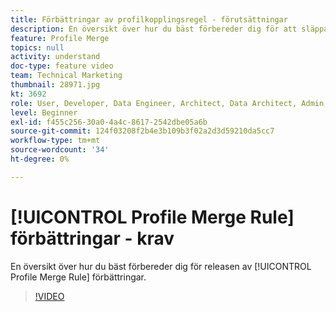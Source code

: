 ```yaml
---
title: Förbättringar av profilkopplingsregel - förutsättningar
description: En översikt över hur du bäst förbereder dig för att släppa förbättringar av profilkopplingsregel.
feature: Profile Merge
topics: null
activity: understand
doc-type: feature video
team: Technical Marketing
thumbnail: 28971.jpg
kt: 3692
role: User, Developer, Data Engineer, Architect, Data Architect, Admin, Leader
level: Beginner
exl-id: f455c256-30a0-4a4c-8617-2542dbe05a6b
source-git-commit: 124f03208f2b4e3b109b3f02a2d3d59210da5cc7
workflow-type: tm+mt
source-wordcount: '34'
ht-degree: 0%

---
```


# [!UICONTROL Profile Merge Rule] förbättringar - krav

En översikt över hur du bäst förbereder dig för releasen av [!UICONTROL Profile Merge Rule] förbättringar.

>[!VIDEO](https://video.tv.adobe.com/v/28971/?quality=12)
